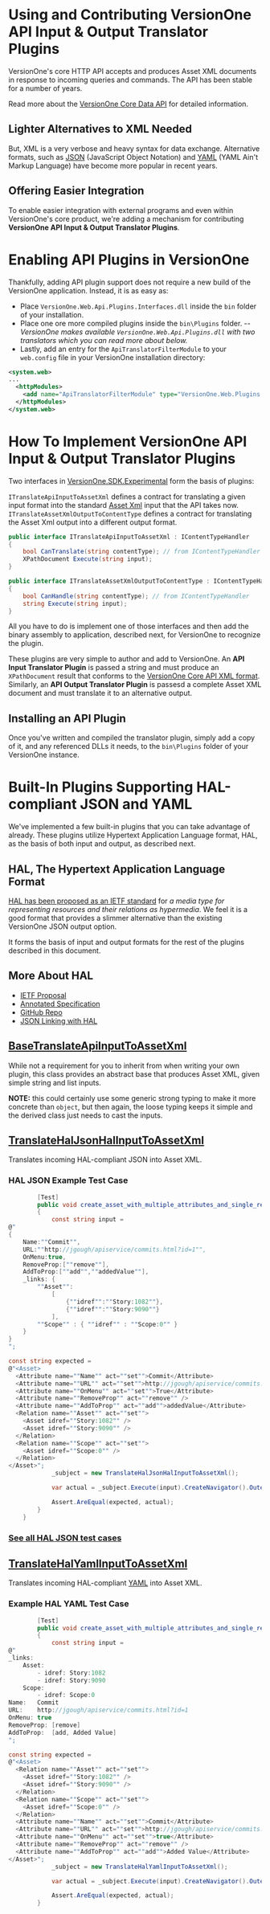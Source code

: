 # Using and Contributing VersionOne API Input & Output Translator Plugins

VersionOne's core HTTP API accepts and produces Asset XML documents in response to incoming queries and commands. The API has been stable for a number of years.

Read more about the [VersionOne Core Data API](http://community.versionone.com/sdk/Documentation/DataAPI.aspx) for detailed information.

## Lighter Alternatives to XML Needed

But, XML is a very verbose and heavy syntax for data exchange. Alternative formats, such as [JSON](http://en.wikipedia.org/wiki/JSON) (JavaScript Object Notation) and [YAML](http://en.wikipedia.org/wiki/YAML) (YAML Ain't Markup Language) have become more popular in recent years.

## Offering Easier Integration

To enable easier integration with external programs and even within VersionOne's core product, we're adding a mechanism for contributing **VersionOne API Input & Output Translator Plugins**.

# Enabling API Plugins in VersionOne

Thankfully, adding API plugin support does not require a new build of the VersionOne application. Instead, it is as easy as:

* Place `VersionOne.Web.Api.Plugins.Interfaces.dll` inside the `bin` folder of your installation.
* Place one ore more compiled plugins inside the `bin\Plugins` folder. -- *VersionOne makes available `VersionOne.Web.Api.Plugins.dll` with two translators which you can read more about below.*
* Lastly, add an entry for the `ApiTranslatorFilterModule` to your `web.config` file in your VersionOne installation directory:

```xml
<system.web>
...
  <httpModules>
    <add name="ApiTranslatorFilterModule" type="VersionOne.Web.Plugins.Api.ApiTranslatorFilterModule, VersionOne.Web.Plugins.Interfaces" /> \
  </httpModules>
</system.web>
```

# How To Implement VersionOne API Input & Output Translator Plugins

Two interfaces in [VersionOne.SDK.Experimental](https://github.com/versionone/versionone.sdk.experimental) form the basis of plugins:

`ITranslateApiInputToAssetXml` defines a contract for translating a given input format into the standard [Asset Xml](http://community.versionone.com/sdk/Documentation/DataAPI.aspx) input that the API takes now.
`ITranslateAssetXmlOutputToContentType` defines a contract for translating the Asset Xml output into a different output format.

```c#
public interface ITranslateApiInputToAssetXml : IContentTypeHandler
{
    bool CanTranslate(string contentType); // from IContentTypeHandler
    XPathDocument Execute(string input);
}

public interface ITranslateAssetXmlOutputToContentType : IContentTypeHandler
{
    bool CanHandle(string contentType); // from IContentTypeHandler
    string Execute(string input);
}
```

All you have to do is implement one of those interfaces and then add the binary assembly to application, described next, for VersionOne to recognize the plugin.

These plugins are very simple to author and add to VersionOne. An **API Input Translator Plugin** is passed a string and must produce an `XPathDocument` result that conforms to the [VersionOne Core API XML format](http://community.versionone.com/sdk/Documentation/DataAPI.aspx). Similarly, an **API Output Translator Plugin** is passesd a complete Asset XML document and must translate it to an alternative output.

## Installing an API Plugin

Once you've written and compiled the translator plugin, simply add a copy of it, and any referenced DLLs it needs, to the `bin\Plugins` folder of your VersionOne instance.

# Built-In Plugins Supporting HAL-compliant JSON and YAML

We've implemented a few built-in plugins that you can take advantage of already. These plugins utilize Hypertext Application Language format, HAL, as the basis of both input and output, as described next.

## HAL, The Hypertext Application Language Format

[HAL has been proposed as an IETF standard](http://tools.ietf.org/html/draft-kelly-json-hal-03) for *a media type for representing resources and
   their relations as hypermedia*. We feel it is a good format that provides a slimmer alternative than the existing VersionOne JSON output option.
   
It forms the basis of input and output formats for the rest of the plugins described in this document.   

## More About HAL
* [IETF Proposal](http://tools.ietf.org/html/draft-kelly-json-hal-03)
* [Annotated Specification](http://stateless.co/hal_specification.html)
* [GitHub Repo](https://github.com/mikekelly/hal_specification)
* [JSON Linking with HAL](http://blog.stateless.co/post/13296666138/json-linking-with-hal)

## [BaseTranslateApiInputToAssetXml](https://github.com/versionone/VersionOne.SDK.Experimental/blob/master/ApiInputTranslatorPlugins/VersionOne.Web.Plugins/Api/BaseTranslateApiHalInputToAssetXml.cs) 

While not a requirement for you to inherit from when writing your own plugin, this class provides an abstract base that produces Asset XML, given simple string and list inputs.

**NOTE:** this could certainly use some generic strong typing to make it more concrete than `object`, but then again, the loose typing keeps it simple and the derived class just needs to cast the inputs.

## [TranslateHalJsonHalInputToAssetXml](https://github.com/versionone/VersionOne.SDK.Experimental/blob/master/ApiInputTranslatorPlugins/VersionOne.Web.Plugins/Api/TranslateHalJsonHalInputToAssetXml.cs) 

Translates incoming HAL-compliant JSON into Asset XML.

### HAL JSON Example Test Case

```c#
        [Test]
        public void create_asset_with_multiple_attributes_and_single_relation()
        {
            const string input =
@"
{
    Name:""Commit"",
    URL:""http://jgough/apiservice/commits.html?id=1"",
    OnMenu:true,
    RemoveProp:[""remove""],
    AddToProp:[""add"",""addedValue""],
    _links: {
        ""Asset"":
            [
                {""idref"":""Story:1082""},
                {""idref"":""Story:9090""}
            ],
        ""Scope"" : { ""idref"" : ""Scope:0"" }        
    }
}
";

const string expected =
@"<Asset>
  <Attribute name=""Name"" act=""set"">Commit</Attribute>
  <Attribute name=""URL"" act=""set"">http://jgough/apiservice/commits.html?id=1</Attribute>
  <Attribute name=""OnMenu"" act=""set"">True</Attribute>
  <Attribute name=""RemoveProp"" act=""remove"" />
  <Attribute name=""AddToProp"" act=""add"">addedValue</Attribute>
  <Relation name=""Asset"" act=""set"">
    <Asset idref=""Story:1082"" />
    <Asset idref=""Story:9090"" />
  </Relation>
  <Relation name=""Scope"" act=""set"">
    <Asset idref=""Scope:0"" />
  </Relation>
</Asset>";
            _subject = new TranslateHalJsonHalInputToAssetXml();

            var actual = _subject.Execute(input).CreateNavigator().OuterXml;

            Assert.AreEqual(expected, actual);
        }
    }
````

### [See all HAL JSON test cases](https://github.com/versionone/VersionOne.SDK.Experimental/blob/master/ApiInputTranslatorPlugins/VersionOne.Web.Plugins.Tests/Api/TranslateHalJsonInputToAssetXmlTests.cs)

## [TranslateHalYamlInputToAssetXml](https://github.com/versionone/VersionOne.SDK.Experimental/blob/master/ApiInputTranslatorPlugins/VersionOne.Web.Plugins/Api/TranslateHalYamlInputToAssetXml.cs)

Translates incoming HAL-compliant [YAML](http://www.yaml.org/) into Asset XML.

### Example HAL YAML Test Case

```c#
        [Test]
        public void create_asset_with_multiple_attributes_and_single_relation()
        {
            const string input =
@"
_links:
    Asset:
        - idref: Story:1082
        - idref: Story:9090
    Scope:
        - idref: Scope:0
Name:   Commit
URL:    http://jgough/apiservice/commits.html?id=1
OnMenu: true
RemoveProp: [remove]
AddToProp:  [add, Added Value]
";

const string expected =
@"<Asset>
  <Relation name=""Asset"" act=""set"">
    <Asset idref=""Story:1082"" />
    <Asset idref=""Story:9090"" />
  </Relation>
  <Relation name=""Scope"" act=""set"">
    <Asset idref=""Scope:0"" />
  </Relation>
  <Attribute name=""Name"" act=""set"">Commit</Attribute>
  <Attribute name=""URL"" act=""set"">http://jgough/apiservice/commits.html?id=1</Attribute>
  <Attribute name=""OnMenu"" act=""set"">true</Attribute>
  <Attribute name=""RemoveProp"" act=""remove"" />
  <Attribute name=""AddToProp"" act=""add"">Added Value</Attribute>
</Asset>";
            _subject = new TranslateHalYamlInputToAssetXml();

            var actual = _subject.Execute(input).CreateNavigator().OuterXml;

            Assert.AreEqual(expected, actual);
        }
```